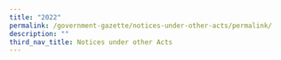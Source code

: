 ```yaml
---
title: "2022"
permalink: /government-gazette/notices-under-other-acts/permalink/
description: ""
third_nav_title: Notices under other Acts
---
```

